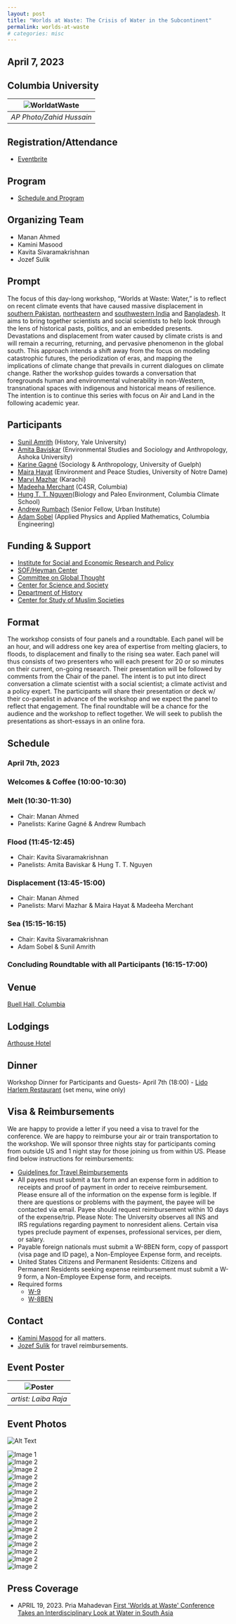 ```yaml
---
layout: post
title: "Worlds at Waste: The Crisis of Water in the Subcontinent"
permalink: worlds-at-waste
# categories: misc
---
```


<!-- # Worlds at Waste: The Crisis of Water in the Subcontinent -->

## April 7, 2023

## Columbia University

| ![WorldatWaste](/assets/images/wawcover.jpeg) |
| :-------------------------------------------: |
|           _AP Photo/Zahid Hussain_            |

## Registration/Attendance

- [Eventbrite](https://www.eventbrite.com/e/worlds-at-waste-the-crisis-of-water-in-the-subcontinent-tickets-549435044007)

## Program

- [Schedule and Program](/assets/images/program.pdf)

## Organizing Team

- Manan Ahmed
- Kamini Masood
- Kavita Sivaramakrishnan
- Jozef Sulik

## Prompt

The focus of this day-long workshop, “Worlds at Waste: Water,” is to reflect on recent climate events that have caused massive displacement in [southern Pakistan](https://reliefweb.int/report/pakistan/pakistan-2022-monsoon-floods-situation-report-no-12-5-december-2022), [northeastern](https://www.thethirdpole.net/en/climate/stalled-monsoon-behind-devastating-floods-northeast-india-bangladesh/) and [southwestern India](https://nidm.gov.in/PDF/pubs/ChennailFlood_NIDM2021.pdf) and [Bangladesh](https://www.unicef.org/documents/bangladesh-floods-situation-report-27-june-2022). It aims to bring together scientists and social scientists to help look through the lens of historical pasts, politics, and an embedded presents. Devastations and displacement from water caused by climate crists is and will remain a recurring, returning, and pervasive phenomenon in the global south. This approach intends a shift away from the focus on modeling catastrophic futures, the periodization of eras, and mapping the implications of climate change that prevails in current dialogues on climate change. Rather the workshop guides towards a conversation that foregrounds human and environmental vulnerability in non-Western, transnational spaces with indigenous and historical means of resilience. The intention is to continue this series with focus on Air and Land in the following academic year.

## Participants

- [Sunil Amrith](https://history.yale.edu/people/sunil-amrith) (History, Yale University)
- [Amita Baviskar](https://www.ashoka.edu.in/profile/amita-baviskar/) (Environmental Studies and Sociology and Anthropology, Ashoka University)
- [Karine Gagné](https://socioanthro.uoguelph.ca/people/karine-gagn%C3%A9) (Sociology & Anthropology, University of Guelph)
- [Maira Hayat](https://keough.nd.edu/people/maira-hayat/) (Environment and Peace Studies, University of Notre Dame)
- [Marvi Mazhar](https://www.marvimazhar.com/) (Karachi)
- [Madeeha Merchant](https://c4sr.columbia.edu/people/madeeha-merchant-0) (C4SR, Columbia)
- [Hung T. T. Nguyen](https://people.climate.columbia.edu/users/profile/tan-thai-hung-nguyen)(Biology and Paleo Environment, Columbia Climate School)
- [Andrew Rumbach](https://andrewrumbach.com/) (Senior Fellow, Urban Institute)
- [Adam Sobel](https://www.apam.columbia.edu/faculty/adam-sobel) (Applied Physics and Applied Mathematics, Columbia Engineering)

## Funding & Support

- [Institute for Social and Economic Research and Policy](https://www.iserp.columbia.edu/)
- [SOF/Heyman Center](https://sofheyman.org/)
- [Committee on Global Thought](https://cgt.columbia.edu/)
- [Center for Science and Society](https://scienceandsociety.columbia.edu/)
- [Department of History](http://history.columbia.edu)
- [Center for Study of Muslim Societies](http://csms.columbia.edu)

## Format

The workshop consists of four panels and a roundtable. Each panel will be an hour, and will address one key area of expertise from melting glaciers, to floods, to displacement and finally to the rising sea water. Each panel will thus consists of two presenters who will each present for 20 or so minutes on their current, on-going research. Their presentation will be followed by comments from the Chair of the panel. The intent is to put into direct conversation a climate scientist with a social scientist; a climate activist and a policy expert. The participants will share their presentation or deck w/ their co-panelist in advance of the workshop and we expect the panel to reflect that engagement. The final roundtable will be a chance for the audience and the workshop to reflect together. We will seek to publish the presentations as short-essays in an online fora.

## Schedule

### April 7th, 2023

### Welcomes & Coffee (10:00-10:30)

### Melt (10:30-11:30)

- Chair: Manan Ahmed
- Panelists: Karine Gagné & Andrew Rumbach

### Flood (11:45-12:45)

- Chair: Kavita Sivaramakrishnan
- Panelists: Amita Baviskar & Hung T. T. Nguyen

### Displacement (13:45-15:00)

- Chair: Manan Ahmed
- Panelists: Marvi Mazhar & Maira Hayat & Madeeha Merchant

### Sea (15:15-16:15)

- Chair: Kavita Sivaramakrishnan
- Adam Sobel & Sunil Amrith

### Concluding Roundtable with all Participants (16:15-17:00)

## Venue

[Buell Hall, Columbia](https://www.iserp.columbia.edu/sites/default/files/Directions%20to%20Buell%20Hall.pdf)

## Lodgings

[Arthouse Hotel](https://www.arthousehotelnyc.com/)

## Dinner

Workshop Dinner for Participants and Guests- April 7th (18:00) - [Lido Harlem Restaurant](https://www.lidoharlem.com/) (set menu, wine only)

## Visa & Reimbursements

We are happy to provide a letter if you need a visa to travel for the conference. We are happy to reimburse your air or train transportation to the workshop. We will sponsor three nights stay for participants coming from outside US and 1 night stay for those joining us from within US. Please find below instructions for reimbursements:

- [Guidelines for Travel Reimbursements](http://history.columbia.edu/resources/reimbursement-and-payment-for-non-cu-employees/)
- All payees must submit a tax form and an expense form in addition to receipts and proof of payment in order to receive reimbursement. Please ensure all of the information on the expense form is legible. If there are questions or problems with the payment, the payee will be contacted via email. Payee should request reimbursement within 10 days of the expense/trip. Please Note: The University observes all INS and IRS regulations regarding payment to nonresident aliens. Certain visa types preclude payment of expenses, professional services, per diem, or salary.
- Payable foreign nationals must submit a W-8BEN form, copy of passport (visa page and ID page), a Non-Employee Expense form, and receipts.
- United States Citizens and Permanent Residents: Citizens and Permanent Residents seeking expense reimbursement must submit a W-9 form, a Non-Employee Expense form, and receipts.
- Required forms
  - [W-9](https://www.irs.gov/pub/irs-pdf/fw9.pdf)
  - [W-8BEN](https://www.irs.gov/pub/irs-pdf/fw8ben.pdf)

## Contact

- [Kamini Masood](mailto:km3599@columbia.edu) for all matters.
- [Jozef Sulik](mailto:js5055@columbia.edu) for travel reimbursements.

## Event Poster

| ![Poster](/assets/images/poster.jpg) |
| :----------------------------------: |
|         _artist: Laiba Raja_         |

## Event Photos

<!-- ![Photos](/assets/images/watw/IMG_9027.jpeg)
![Photos](/assets/images/watw/IMG_9028.jpeg)
![Photos](/assets/images/watw/IMG_9029.jpeg)
![Photos](/assets/images/watw/IMG_9030.jpeg)
![Photos](/assets/images/watw/IMG_9031.jpeg)
![Photos](/assets/images/watw/IMG_9032.jpeg)
![Photos](/assets/images/watw/IMG_9033.jpeg)
![Photos](/assets/images/watw/IMG_9034.jpeg)
![Photos](/assets/images/watw/IMG_9035.jpeg)
![Photos](/assets/images/watw/IMG_9036.jpeg)
![Photos](/assets/images/watw/IMG_9039.jpeg)
![Photos](/assets/images/watw/IMG_9040.jpeg)
![Photos](/assets/images/watw/IMG_9041.jpeg)
![Photos](/assets/images/watw/IMG_9042.jpeg) -->

![Alt Text](/assets/images/watw/IMG_9027.jpeg)

<div class="gallery">
  <div class="gallery-item">
    <img src="/assets/images/watw/IMG_9027.jpeg" alt="Image 1">
  </div>
  <div class="gallery-item">
    <img src="/assets/images/watw/IMG_9028.jpeg" alt="Image 2">
  </div>
</div>

<div class="gallery">
  <div class="gallery-item">
    <img src="/assets/images/watw/IMG_9029.jpeg" alt="Image 2">
  </div>
  <div class="gallery-item">
    <img src="/assets/images/watw/IMG_9030.jpeg" alt="Image 2">
  </div>
</div>

<div class="gallery">
  <div class="gallery-item">
    <img src="/assets/images/watw/IMG_9031.jpeg" alt="Image 2">
  </div>
  <div class="gallery-item">
    <img src="/assets/images/watw/IMG_9032.jpeg" alt="Image 2">
  </div>
</div>

<div class="gallery">
  <div class="gallery-item">
    <img src="/assets/images/watw/IMG_9033.jpeg" alt="Image 2">
  </div>
  <div class="gallery-item">
    <img src="/assets/images/watw/IMG_9034.jpeg" alt="Image 2">
  </div>
</div>

<div class="gallery">
  <div class="gallery-item">
    <img src="/assets/images/watw/IMG_9035.jpeg" alt="Image 2">
  </div>
  <div class="gallery-item">
    <img src="/assets/images/watw/IMG_9036.jpeg" alt="Image 2">
  </div>
</div>

<div class="gallery">
  <div class="gallery-item">
    <img src="/assets/images/watw/IMG_9037.jpeg" alt="Image 2">
  </div>
  <div class="gallery-item">
    <img src="/assets/images/watw/IMG_9038.jpeg" alt="Image 2">
  </div>
</div>

<div class="gallery">
  <div class="gallery-item">
    <img src="/assets/images/watw/IMG_9039.jpeg" alt="Image 2">
  </div>
  <div class="gallery-item">
    <img src="/assets/images/watw/IMG_9040.jpeg" alt="Image 2">
  </div>
</div>

<div class="gallery">
  <div class="gallery-item">
    <img src="/assets/images/watw/IMG_9041.jpeg" alt="Image 2">
  </div>
  <div class="gallery-item">
    <img src="/assets/images/watw/IMG_9042.jpeg" alt="Image 2">
  </div>
</div>

## Press Coverage

- APRIL 19, 2023. Pria Mahadevan [First 'Worlds at Waste' Conference Takes an Interdisciplinary Look at Water in South Asia](https://news.climate.columbia.edu/2023/04/19/first-worlds-at-waste-conference-takes-an-interdisciplinary-look-at-water-in-south-asia/)
